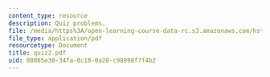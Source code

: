 ```yaml
---
content_type: resource
description: Quiz problems.
file: /media/https%3A/open-learning-course-data-rc.s3.amazonaws.com/hst-542j-quantitative-physiology-organ-transport-systems-spring-2004/08865e3034fa0c180a28c98998f7f4b2_quiz2.pdf
file_type: application/pdf
resourcetype: Document
title: quiz2.pdf
uid: 08865e30-34fa-0c18-0a28-c98998f7f4b2
---
```

